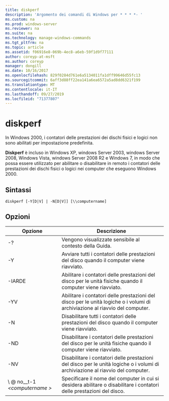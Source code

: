 ```yaml
---
title: diskperf
description: 'Argomento dei comandi di Windows per * * * *- '
ms.custom: na
ms.prod: windows-server
ms.reviewer: na
ms.suite: na
ms.technology: manage-windows-commands
ms.tgt_pltfrm: na
ms.topic: article
ms.assetid: f06916e8-069b-4ec8-a6eb-59f1d9f77111
author: coreyp-at-msft
ms.author: coreyp
manager: dongill
ms.date: 10/16/2017
ms.openlocfilehash: 829f0284d761e6a5134011fa1dff99646d55fc13
ms.sourcegitcommit: 6aff3d88ff22ea141a6ea6572a5ad8dd6321f199
ms.translationtype: MT
ms.contentlocale: it-IT
ms.lasthandoff: 09/27/2019
ms.locfileid: "71377807"
---
```

# <a name="diskperf"></a>diskperf



In Windows 2000, i contatori delle prestazioni dei dischi fisici e logici non sono abilitati per impostazione predefinita.

**Diskperf** è incluso in Windows XP, windows Server 2003, windows Server 2008, Windows Vista, windows Server 2008 R2 e Windows 7, in modo che possa essere utilizzato per abilitare o disabilitare in remoto i contatori delle prestazioni dei dischi fisici o logici nei computer che eseguono Windows 2000.

## <a name="syntax"></a>Sintassi

```
diskperf [-Y[D|V] | -N[D|V]] [\\computername]
```

## <a name="options"></a>Opzioni

|Opzione|Descrizione|
|------|-----------|
|-?|Vengono visualizzate sensibile al contesto della Guida.|
|-Y|Avviare tutti i contatori delle prestazioni del disco quando il computer viene riavviato.|
|-IARDE|Abilitare i contatori delle prestazioni del disco per le unità fisiche quando il computer viene riavviato.|
|-YV|Abilitare i contatori delle prestazioni del disco per le unità logiche o i volumi di archiviazione al riavvio del computer.|
|-N|Disabilitare tutti i contatori delle prestazioni del disco quando il computer viene riavviato.|
|-ND|Disabilitare i contatori delle prestazioni del disco per le unità fisiche quando il computer viene riavviato.|
|-NV|Disabilitare i contatori delle prestazioni del disco per le unità logiche o i volumi di archiviazione al riavvio del computer.|
|\\ @ no__t-1 *\<computername >*|Specificare il nome del computer in cui si desidera abilitare o disabilitare i contatori delle prestazioni del disco.|